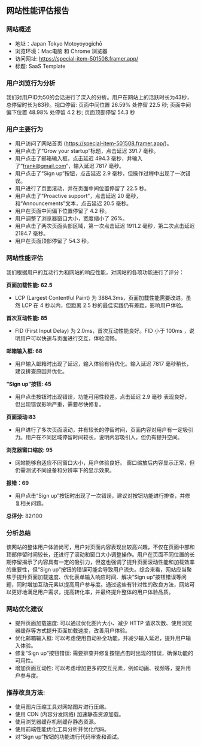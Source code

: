 ## 网站性能评估报告

### 网站概述
- 地址：Japan Tokyo Motoyoyogichō
- 浏览环境：Mac电脑 和 Chrome 浏览器
- 访问网址: https://special-item-501508.framer.app/
- 标题: SaaS Template

### 用户浏览行为分析

我们对用户ID为50的会话进行了深入的分析。用户在网站上的活跃时长为43秒，总停留时长为83秒。视口停留: 页面中间位置 26.59% 处停留 22.5 秒; 页面中间偏下位置 48.98% 处停留 4.2 秒; 页面顶部停留 54.3 秒

### 用户主要行为

* 用户访问了网站首页 (https://special-item-501508.framer.app/)。
* 用户点击了“Grow your startup”标题，点击延迟 391.7 毫秒。
* 用户点击了邮箱输入框，点击延迟 494.3 毫秒，并输入了“frank@gmail.com”，输入延迟 7817 毫秒。
* 用户点击了“Sign up”按钮，点击延迟 2.9 毫秒，但操作过程中出现了一次错误。
* 用户进行了页面滚动，并在页面中间位置停留了 22.5 秒。
* 用户点击了“Proactive support”，点击延迟 20 毫秒，和“Announcements”文本，点击延迟 20.5 毫秒。
* 用户在页面中间偏下位置停留了 4.2 秒。
* 用户调整了浏览器窗口大小，宽度缩小了 26%。
* 用户点击了两次页面头部区域，第一次点击延迟 1911.2 毫秒，第二次点击延迟 2184.7 毫秒。
* 用户在页面顶部停留了 54.3 秒。

### 网站性能评估
我们根据用户的互动行为和网站的响应性能，对网站的各项功能进行了评分：

**页面加载性能: 62.5**
 - LCP (Largest Contentful Paint) 为 3884.3ms，页面加载性能需要改进。虽然 LCP 在 4 秒以内，但距离 2.5 秒的最佳实践仍有差距，影响用户体验。
 
**首次互动性能: 85**
 - FID (First Input Delay) 为 2.0ms，首次互动性能良好。FID 小于 100ms ，说明用户可以快速与页面进行交互，体验流畅。

**邮箱输入框: 68**
 - 用户输入邮箱时出现了延迟，输入体验有待优化。输入延迟 7817 毫秒稍长，建议排查原因并优化。

**“Sign up”按钮: 45**
- 用户点击按钮时出现错误，功能可用性较差。点击延迟 2.9 毫秒 表现良好，但出现错误影响严重，需要尽快修复。

**页面滚动:83**
- 用户进行了多次页面滚动，并有较长的停留时间，页面内容对用户有一定吸引力。用户在不同区域停留时间较长，说明内容吸引人，但仍有提升空间。

**浏览器窗口缩放: 95**
- 网站能够自适应不同窗口大小，用户体验良好。 窗口缩放后内容显示正常，但仍需测试不同设备和分辨率下的显示效果。

**报错：69**
- 用户点击“Sign up”按钮时出现了一次错误，建议对按钮功能进行排查，并修复相关问题。 

**总评分:** 82/100 

### 分析总结

该网站的整体用户体验尚可，用户对页面内容表现出较高兴趣，不仅在页面中部和顶部停留时间较长，还进行了滚动和窗口大小调整操作。用户在页面不同位置的长期停留揭示了内容具有一定的吸引力，但这也强调了提升页面滚动性能和加载效率的重要性，但“Sign up”按钮的错误可能会导致用户流失。综合来看，网站应当聚焦于提升页面加载速度、优化表单输入响应时间、解决“Sign up”按钮错误等问题，同时增加互动元素以提高用户参与度。通过这些有针对性的改良方法，网站可以更好地满足用户需求，提高转化率，并最终提升整体的用户体验品质。

### 网站优化建议

- 提升页面加载速度: 可以通过优化图片大小、减少 HTTP 请求次数、使用浏览器缓存等方式提升页面加载速度，改善用户体验。
- 优化邮箱输入框: 可以考虑使用自动补全功能，并减少输入延迟，提升用户输入体验。
- 修复“Sign up”按钮错误: 需要排查并修复按钮点击时出现的错误，确保功能的可用性。
- 增加页面互动性: 可以考虑增加更多的交互元素，例如动画、视频等，提升用户参与度。

### 推荐改良方法:

- 使用图片压缩工具对网站图片进行压缩。
- 使用 CDN (内容分发网络) 加速静态资源加载。
- 使用浏览器缓存机制缓存静态资源。
- 使用前端性能优化工具分析并优化代码。
- 对“Sign up”按钮的功能进行代码审查和调试。
